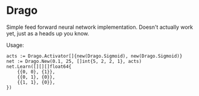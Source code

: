 Drago
===

Simple feed forward neural network implementation. Doesn't actually work yet, just as a heads up you know.

Usage:

    acts := Drago.Activator[]{new(Drago.Sigmoid), new(Drago.Sigmoid)}
    net := Drago.New(0.1, 25, []int{5, 2, 2, 1}, acts)
    net.Learn([][][]float64{
        {{0, 0}, {1}},
        {{0, 1}, {0}},
        {{1, 1}, {0}},
    })
